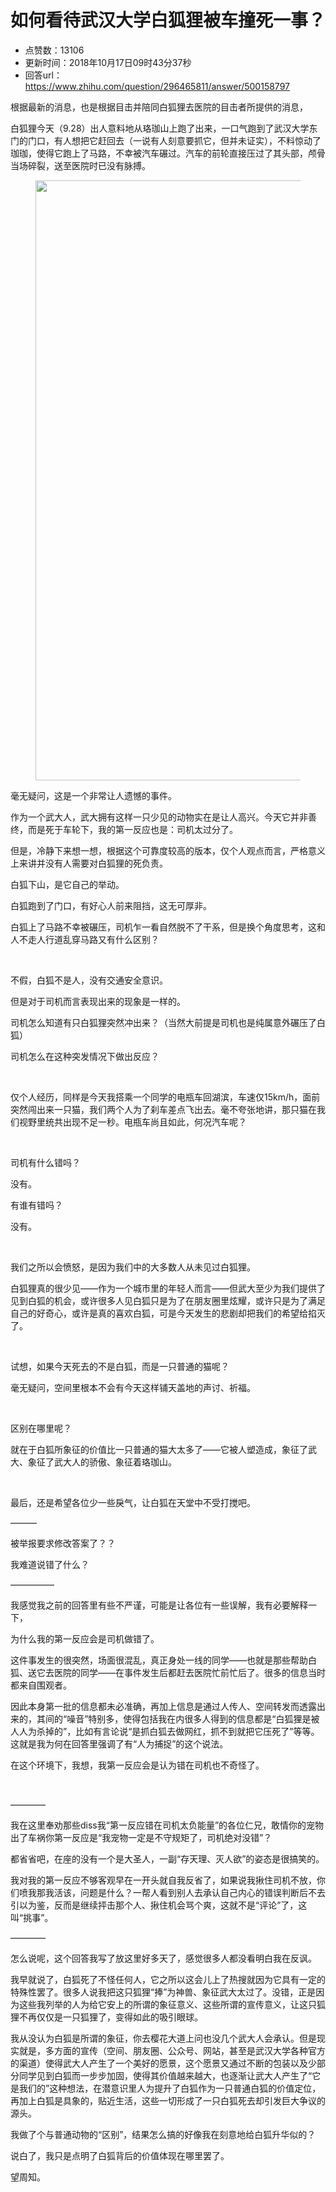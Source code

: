 # 如何看待武汉大学白狐狸被车撞死一事？
- 点赞数：13106
- 更新时间：2018年10月17日09时43分37秒
- 回答url：https://www.zhihu.com/question/296465811/answer/500158797
<body>
 <p data-pid="1OzseBdA">根据最新的消息，也是根据目击并陪同白狐狸去医院的目击者所提供的消息，</p>
 <p data-pid="avwISpOZ">白狐狸今天（9.28）出人意料地从珞珈山上跑了出来，一口气跑到了武汉大学东门的门口，有人想把它赶回去（一说有人刻意要抓它，但并未证实），不料惊动了珈珈，使得它跑上了马路，不幸被汽车碾过。汽车的前轮直接压过了其头部，颅骨当场碎裂，送至医院时已没有脉搏。</p>
 <figure data-size="normal">
  <img src="https://pic1.zhimg.com/50/v2-1e78ebf5dcd7e9561639f96bb568257e_720w.jpg?source=1940ef5c" data-rawwidth="960" data-rawheight="720" data-size="normal" data-original-token="v2-4a3ced54c2599dc1595f5e7567884785" data-default-watermark-src="https://pic1.zhimg.com/50/v2-039061a501aa6f6160a447afb41a2dad_720w.jpg?source=1940ef5c" class="origin_image zh-lightbox-thumb" width="960" data-original="https://picx.zhimg.com/v2-1e78ebf5dcd7e9561639f96bb568257e_r.jpg?source=1940ef5c">
 </figure>
 <p data-pid="g47V7JJQ">毫无疑问，这是一个非常让人遗憾的事件。</p>
 <p data-pid="FKHrN8zF">作为一个武大人，武大拥有这样一只少见的动物实在是让人高兴。今天它并非善终，而是死于车轮下，我的第一反应也是：司机太过分了。</p>
 <p data-pid="IdYs8xB8">但是，冷静下来想一想，根据这个可靠度较高的版本，仅个人观点而言，严格意义上来讲并没有人需要对白狐狸的死负责。</p>
 <p data-pid="pdRW-4sD">白狐下山，是它自己的举动。</p>
 <p data-pid="mPPgyiiF">白狐跑到了门口，有好心人前来阻挡，这无可厚非。</p>
 <p data-pid="9Z8D8car">白狐上了马路不幸被碾压，司机乍一看自然脱不了干系，但是换个角度思考，这和人不走人行道乱穿马路又有什么区别？</p>
 <p class="ztext-empty-paragraph"><br></p>
 <p data-pid="Iv6UFIBC">不假，白狐不是人，没有交通安全意识。</p>
 <p data-pid="lqvlPS1_">但是对于司机而言表现出来的现象是一样的。</p>
 <p data-pid="3Fuhgzg3">司机怎么知道有只白狐狸突然冲出来？（当然大前提是司机也是纯属意外碾压了白狐）</p>
 <p data-pid="tu8APC1l">司机怎么在这种突发情况下做出反应？</p>
 <p class="ztext-empty-paragraph"><br></p>
 <p data-pid="RHClkf6c">仅个人经历，同样是今天我搭乘一个同学的电瓶车回湖滨，车速仅15km/h，面前突然闯出来一只猫，我们两个人为了刹车差点飞出去。毫不夸张地讲，那只猫在我们视野里统共出现不足一秒。电瓶车尚且如此，何况汽车呢？</p>
 <p class="ztext-empty-paragraph"><br></p>
 <p data-pid="XvnNUSdz">司机有什么错吗？</p>
 <p data-pid="85nt_TIm">没有。</p>
 <p data-pid="lia0mDaL">有谁有错吗？</p>
 <p data-pid="tNkUa278">没有。</p>
 <p class="ztext-empty-paragraph"><br></p>
 <p data-pid="od1T9Zxu">我们之所以会愤怒，是因为我们中的大多数人从未见过白狐狸。</p>
 <p data-pid="RW5diZTq">白狐狸真的很少见——作为一个城市里的年轻人而言——但武大至少为我们提供了见到白狐的机会，或许很多人见白狐只是为了在朋友圈里炫耀，或许只是为了满足自己的好奇心，或许是真的喜欢白狐，可是今天发生的悲剧却把我们的希望给掐灭了。</p>
 <p class="ztext-empty-paragraph"><br></p>
 <p data-pid="peGZkvnS">试想，如果今天死去的不是白狐，而是一只普通的猫呢？</p>
 <p data-pid="M-agyXr9">毫无疑问，空间里根本不会有今天这样铺天盖地的声讨、祈福。</p>
 <p class="ztext-empty-paragraph"><br></p>
 <p data-pid="7_JEvOuL">区别在哪里呢？</p>
 <p data-pid="msEVLabU">就在于白狐所象征的价值比一只普通的猫大太多了——它被人塑造成，象征了武大、象征了武大人的骄傲、象征着珞珈山。</p>
 <p class="ztext-empty-paragraph"><br></p>
 <p data-pid="2LDGXnRP">最后，还是希望各位少一些戾气，让白狐在天堂中不受打搅吧。</p>
 <p data-pid="dbk4w9u7">———</p>
 <p data-pid="T2uVUzWW">被举报要求修改答案了？？</p>
 <p data-pid="xfxQcwQs">我难道说错了什么？</p>
 <p data-pid="MBBfVL4O">—————</p>
 <p data-pid="-rcCAhqh">我感觉我之前的回答里有些不严谨，可能是让各位有一些误解，我有必要解释一下，</p>
 <p data-pid="qjpSUMZf">为什么我的第一反应会是司机做错了。</p>
 <p data-pid="iqbqhBb8">这件事发生的很突然，场面很混乱，真正身处一线的同学——也就是那些帮助白狐、送它去医院的同学——在事件发生后都赶去医院忙前忙后了。很多的信息当时都来自围观者。</p>
 <p data-pid="LPoQvWDh">因此本身第一批的信息都未必准确，再加上信息是通过人传人、空间转发而透露出来的，其间的“噪音”特别多，使得包括我在内很多人得到的信息都是“白狐狸是被人人为杀掉的”，比如有言论说“是抓白狐去做网红，抓不到就把它压死了”等等。这就是我为何在回答里强调了有“人为捕捉”的这个说法。</p>
 <p data-pid="GBoyQvdd">在这个环境下，我想，我第一反应会是认为错在司机也不奇怪了。</p>
 <p class="ztext-empty-paragraph"><br></p>
 <p data-pid="RMvhOaEz">————</p>
 <p data-pid="6bVl2DxL">我在这里奉劝那些diss我“第一反应错在司机太负能量”的各位仁兄，敢情你的宠物出了车祸你第一反应是“我宠物一定是不守规矩了，司机绝对没错”？</p>
 <p data-pid="QicLjV4S">都省省吧，在座的没有一个是大圣人，一副“存天理、灭人欲”的姿态是很搞笑的。</p>
 <p data-pid="HDCkzsgR">我对我的第一反应不够客观早在一开头就自我反省了，如果说我揪住司机不放，你们喷我那我活该，问题是什么？一帮人看到别人去承认自己内心的错误判断后不去引以为鉴，反而是继续抨击那个人、揪住机会骂个爽，这就不是“评论”了，这叫“挑事”。</p>
 <p data-pid="LB57s9Xm">————</p>
 <p data-pid="BgIqG6Ri">怎么说呢，这个回答我写了放这里好多天了，感觉很多人都没看明白我在反讽。</p>
 <p data-pid="iiwohu6F">我早就说了，白狐死了不怪任何人，它之所以这会儿上了热搜就因为它具有一定的特殊性罢了。很多人说我把这只狐狸“捧”为神兽、象征武大太过了。没错，正是因为这些我列举的人为给它安上的所谓的象征意义、这些所谓的宣传意义，让这只狐狸不再仅仅是一只狐狸了，变得如此的吸引眼球。</p>
 <p data-pid="X-U6hQoT">我从没认为白狐是所谓的象征，你去樱花大道上问也没几个武大人会承认。但是现实就是，多方面的宣传（空间、朋友圈、公众号、网站，甚至是武汉大学各种官方的渠道）使得武大人产生了一个美好的愿景，这个愿景又通过不断的包装以及少部分同学见到白狐而一步步加固，使得其价值越来越大，也逐渐让武大人产生了“它是我们的”这种想法，在潜意识里人为提升了白狐作为一只普通白狐的价值定位，再加上白狐是具象的，贴近生活，这些一切形成了一只白狐死去却引发巨大争议的源头。</p>
 <p data-pid="dOyVEo87">我做了个与普通动物的“区别”，结果怎么搞的好像我在刻意地给白狐升华似的？</p>
 <p data-pid="Gz1Z9tgn">说白了，我只是点明了白狐背后的价值体现在哪里罢了。</p>
 <p data-pid="9XM_Omij">望周知。</p>
</body>